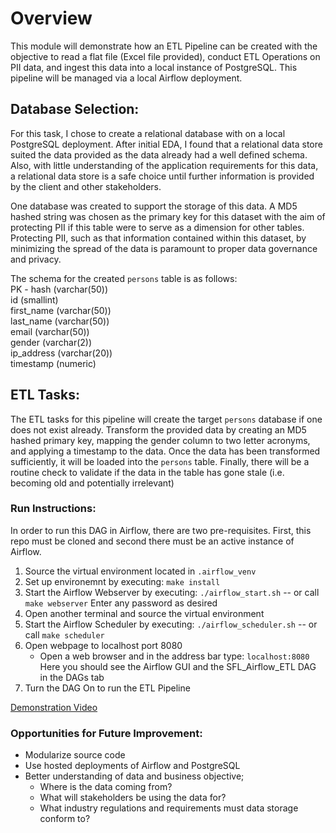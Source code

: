 # Overview

This module will demonstrate how an ETL Pipeline can be created with the objective to read a flat file (Excel file provided), conduct ETL Operations on PII data, and ingest this data into a local instance of PostgreSQL. This pipeline will be managed via a local Airflow deployment.

## Database Selection:

For this task, I chose to create a relational database with on a local PostgreSQL deployment. After initial EDA, I found that a relational data store suited the data provided as the data already had a well defined schema. Also, with little understanding of the application requirements for this data, a relational data store is a safe choice until further information is provided by the client and other stakeholders. 

One database was created to support the storage of this data. A MD5 hashed string was chosen as the primary key for this dataset with the aim of protecting PII if this table were to serve as a dimension for other tables. Protecting PII, such as that information contained within this dataset, by minimizing the spread of the data is paramount to proper data governance and privacy. 

The schema for the created `persons` table is as follows:<br>
PK - hash (varchar(50)) <br>
id (smallint) <br>
first_name (varchar(50)) <br>
last_name (varchar(50)) <br>
email (varchar(50)) <br>
gender (varchar(2)) <br>
ip_address (varchar(20)) <br>
timestamp (numeric) <br>

## ETL Tasks:

The ETL tasks for this pipeline will create the target `persons` database if one does not exist already. Transform the provided data by creating an MD5 hashed primary key, mapping the gender column to two letter acronyms, and applying a timestamp to the data. Once the data has been transformed sufficiently, it will be loaded into the `persons` table. Finally, there will be a routine check to validate if the data in the table has gone stale (i.e. becoming old and potentially irrelevant)

### Run Instructions:
In order to run this DAG in Airflow, there are two pre-requisites. First, this repo must be cloned and second there must be an active instance of Airflow.

1. Source the virtual environment located in `.airflow_venv`
2. Set up environemnt by executing: `make install`
3. Start the Airflow Webserver by executing: `./airflow_start.sh` -- or call `make webserver`
    Enter any password as desired
4. Open another terminal and source the virtual environment
5. Start the Airflow Scheduler by executing: `./airflow_scheduler.sh` -- or call `make scheduler`
6. Open webpage to localhost port 8080
    - Open a web browser and in the address bar type: `localhost:8080`
Here you should see the Airflow GUI and the SFL_Airflow_ETL DAG in the DAGs tab
7. Turn the DAG On to run the ETL Pipeline

[Demonstration Video](https://youtu.be/fBfXb-7X1mY)

### Opportunities for Future Improvement:
- Modularize source code
- Use hosted deployments of Airflow and PostgreSQL
- Better understanding of data and business objective;
    - Where is the data coming from?
    - What will stakeholders be using the data for?
    - What industry regulations and requirements must data storage conform to?
